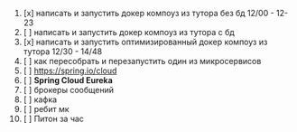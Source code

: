 1. [x] написать и запустить докер компоуз из тутора без бд 12/00 - 12-23
2. [ ] написать и запустить докер компоуз из тутора с бд
3. [x] написать и запустить оптимизированный докер компоуз из тутора 12/30 - 14/48
4. [ ] как пересобрать и перезапустить один из микросервисов 
5. [ ] https://spring.io/cloud 
6. [ ] **Spring Cloud Eureka** 
7. [ ] брокеры сообщений
8. [ ] кафка
9. [ ] ребит мк
10. [ ] Питон за час